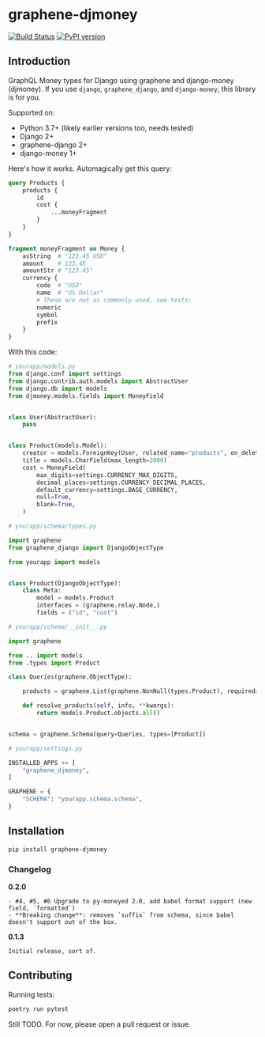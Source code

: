 # graphene-djmoney

[![Build Status](https://travis-ci.org/UpliftAgency/graphene-djmoney.svg?branch=master)](https://travis-ci.org/UpliftAgency/graphene-djmoney) [![PyPI version](https://badge.fury.io/py/graphene-djmoney.svg)](https://badge.fury.io/py/graphene-djmoney)

## Introduction

GraphQL Money types for Django using graphene and django-money (djmoney). If you use `django`, `graphene_django`, and `django-money`, this library is for you.

Supported on:

* Python 3.7+ (likely earlier versions too, needs tested)
* Django 2+
* graphene-django 2+
* django-money 1+

Here's how it works. Automagically get this query:

```graphql
query Products {
    products {
        id
        cost {
            ...moneyFragment
        }
    }
}

fragment moneyFragment on Money {
    asString  # "123.45 USD"
    amount    # 123.45
    amountStr # "123.45"
    currency {
        code  # "USD"
        name  # "US Dollar"
        # These are not as commonly used, see tests:
        numeric
        symbol
        prefix
    }
}
```

With this code:

```python
# yourapp/models.py
from django.conf import settings
from django.contrib.auth.models import AbstractUser
from django.db import models
from djmoney.models.fields import MoneyField


class User(AbstractUser):
    pass


class Product(models.Model):
    creator = models.ForeignKey(User, related_name="products", on_delete=models.CASCADE)
    title = models.CharField(max_length=2000)
    cost = MoneyField(
        max_digits=settings.CURRENCY_MAX_DIGITS,
        decimal_places=settings.CURRENCY_DECIMAL_PLACES,
        default_currency=settings.BASE_CURRENCY,
        null=True,
        blank=True,
    )

# yourapp/schema/types.py

import graphene
from graphene_django import DjangoObjectType

from yourapp import models


class Product(DjangoObjectType):
    class Meta:
        model = models.Product
        interfaces = (graphene.relay.Node,)
        fields = ("id", "cost")

# yourapp/schema/__init__.py

import graphene

from .. import models
from .types import Product

class Queries(graphene.ObjectType):

    products = graphene.List(graphene.NonNull(types.Product), required=True)

    def resolve_products(self, info, **kwargs):
        return models.Product.objects.all()


schema = graphene.Schema(query=Queries, types=[Product])

# yourapp/settings.py

INSTALLED_APPS += [
    "graphene_djmoney",
]

GRAPHENE = {
    "SCHEMA": "yourapp.schema.schema",
}

```

## Installation

```bash
pip install graphene-djmoney
```

### Changelog

**0.2.0**

    - #4, #5, #6 Upgrade to py-moneyed 2.0, add babel format support (new field, `formatted`)
    - **Breaking change**: removes `suffix` from schema, since babel doesn't support out of the box.


**0.1.3**

    Initial release, sort of.

## Contributing

Running tests:

```bash
poetry run pytest
```

Still TODO. For now, please open a pull request or issue.
